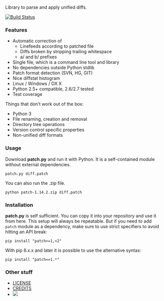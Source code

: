 Library to parse and apply unified diffs.

[![Build Status](https://img.shields.io/travis/techtonik/python-patch.svg)](https://travis-ci.org/techtonik/python-patch)

### Features

 * Automatic correction of
   * Linefeeds according to patched file
   * Diffs broken by stripping trailing whitespace
   * a/ and b/ prefixes
 * Single file, which is a command line tool and library
 * No dependencies outside Python stdlib
 * Patch format detection (SVN, HG, GIT)
 * Nice diffstat histogram
 * Linux / Windows / OX X
 * Python 2.5+ compatible, 2.6/2.7 tested
 * Test coverage

Things that don't work out of the box:

 * Python 3
 * File renaming, creation and removal
 * Directory tree operations
 * Version control specific properties
 * Non-unified diff formats


### Usage

Download **patch.py** and run it with Python. It is a self-contained
module without external dependencies.

    patch.py diff.patch

You can also run the .zip file.
    
    python patch-1.14.2.zip diff.patch

### Installation

**patch.py** is self sufficient. You can copy it into your repository
and use it from here. This setup will always be repeatable. But if
you need to add `patch` module as a dependency, make sure to use strict
specifiers to avoid hitting an API break:

    pip install "patch>=1,<2"

With pip 6.x.x and later it is possible to use the alternative syntax:

    pip install "patch==1.*"


### Other stuff

* [LICENSE](doc/LICENSE)
* [CREDITS](doc/CREDITS)
* <a href="https://gratipay.com/techtonik/"><img src='https://img.shields.io/gratipay/techtonik.svg'/></a>
